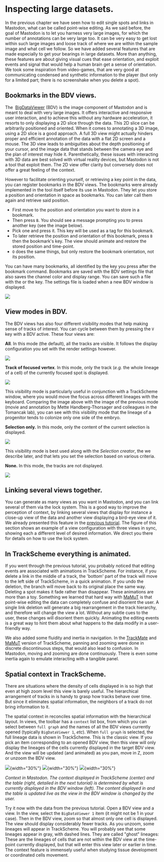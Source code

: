 # Inspecting large datasets.

In the previous chapter we have seen how to edit single spots and links in Mastodon, what can be called point-wise editing. 
As we said before, the goal of Mastodon is to let you harness very large images, for which the number of annotations can be very large too. 
It can be very easy to get lost within such large images and loose track of where we are within the sample image and what cell we follow. 
So we have added several features that are made especially to get your bearings in large datasets.
More than anything, these features are about giving visual cues that ease orientation, and exploit events and signal that would help a human brain get a sense of orientation. 
We took some inspiration from video-games, that are very good at communicating condensed and synthetic information to the player (but only for a limited part; there is no screenshake when you delete a spot).

## Bookmarks in the BDV views.

The  [BigDataViewer](https://imagej.net/plugins/bdv/) (BDV) is the image component of Mastodon and is meant to deal with very large images.
It offers interactive and responsive user interaction, and to achieve this without any hardware acceleration, it resorts to only displaying a 2D slice through the data. 
This 2D slice can be arbitrarily positioned and oriented. 
When it comes to annotating a 3D image, using a 2D slice is a good approach. 
A full 3D view might actually hinders proper and efficient annotation of the data with a flat 2D screen and a mouse.
The 3D view leads to ambiguities about the depth positioning of your cursor, and the image data that stands between the camera eye and the plan of interest may hide it. 
Parenthetically, these issues with interacting with 3D data are best solved with virtual reality devices, but Mastodon is not a tool that exploit them. 
The 2D view offer clarity but conversely does not offer a great feeling of the context. 

However to facilitate orienting yourself, or retrieving a key point in the data, you can register bookmarks in the BDV views. 
The bookmarks were already implemented in the tool itself before its use in Mastodon.
They let you store a position and orientation in space as bookmarks. 
You can later call them again and retrieve said position.

-   First move to the position and orientation you want to store in a bookmark.
-   Then press `B`. 
You should see a message prompting you to press another key (see the image below).
-   Pick one and press it. 
This key will be used as a tag for this bookmark.
-   To later retrieve the position and orientation of this bookmark, press `B` then the bookmark's key. 
The view should animate and restore the stored position and time-point.
-  `O` does the same things, but only restore the bookmark orientation, not its position.

You can have many bookmarks, all identified by the key you press after the bookmark command. 
Bookmarks are saved with the BDV settings file that also saves the channel color and display range. 
You can save such a file with the or the key.
The settings file is loaded when a new BDV window is displayed.

![](../imgs/Mastodon_SettingBookmark.png)

## View modes in BDV.

The BDV views has also four different visibility modes that help making sense of tracks of interest. 
You can cycle between them by pressing the `V` key with a BDV active.
These four views are:

**All**. 
In this mode (the default), all the tracks are visible.
It follows the display configuration you set with the render settings however.

![](../imgs/Mastodon_visibilities_01.png)

**Track of focused vertex**.
In this mode, only the track (_e.g._ the whole lineage of a cell) of the currently focused spot is displayed.

![](../imgs/Mastodon_visibilities_02.png)

This visibility mode is particularly useful in conjunction with a TrackScheme window, where you would move the focus across different lineages with the keyboard. 
Comparing the image above with the image of the previous mode (movie and annotation by Mette Handberg-Thorsager and colleagues in the Tomancak lab), you can see with this visibility mode that the lineage of a progenitor tends to colonize only one side of the embryo.

**Selection only.**
In this mode, only the content of the current selection is displayed.

![](../imgs/Mastodon_visibilities_03.png)

This visibility mode is best used along with the _Selection creator_, the we describe later, and that lets you set the selection based on various criteria.

**None.**
In this mode, the tracks are not displayed. 

![](../imgs/Mastodon_visibilities_04.png)

## Linking several views together.

You can generate as many views as you want in Mastodon, and you can link several of them via the lock system. 
This is a good way to improve the perception of context, by linking several views that display for instance a close-up view of the data and another view displaying a bird-eye view of it.
We already presented this feature in the [previous tutorial](manual_editing.md). 
The figure of this section shows an example of a view configuration with three views in sync, showing each a different level of desired information. 
We direct you there for details on how to use the lock system.

## In TrackScheme everything is animated.

If you went through the previous tutorial, you probably noticed that editing events are associated with animations in TrackScheme. 
For instance, if you delete a link in the middle of a track, the 'bottom' part of the track will move to the left side of TrackScheme, in a quick animation. 
If you undo the deletion, the branch will move back to its original place the same way. 
Deleting a spot makes it fade rather than disappear.
These animations are more than a toy.
Something we learned that hard way with [MaMuT](https://imagej.net/plugins/mamut/index) is that point-wise editing the data can completely confuse and disorient the user. 
A single link deletion will generate a big rearrangement in the track hierarchy, and therefore will change the view a lot.
Without any subtle cues to the user, these changes will disorient them quickly.
Animating the editing events is a great way to hint them about what happens to the data modify in a user-friendly way.

We also added some fluidity and inertia in navigation. 
In the [TrackMate](https://imagej.net/plugins/trackmate/) and [MaMuT](https://imagej.net/plugins/mamut/index) version of TrackScheme, panning and zooming were done in discrete discontinuous steps, that would also lead to confusion.
In Mastodon, moving and zooming are done continuously.
There is even some inertia again to emulate interacting with a tangible panel.

## Spatial context in TrackScheme.

There are situations where the density of cells displayed in is so high that even at high zoom level this view is barely useful. 
The hierarchical arrangement of tracks in is handy to grasp how tracks behave over time.
But since it eliminates spatial information, the neighbors of a track do not bring information to it.

The spatial context in reconciles spatial information with the hierarchical layout.
In views, the toolbar has a `context` list box, from which you can select between `full graph` and the names of all the BDV views currently opened (typically `BigDataViewer 1`, _etc_).
When `full graph` is selected, the full lineage data is shown in TrackScheme. 
This is the classic view.
If you pick an item corresponding to an opened BDV view, then this view will only display the lineages of the cells currently displayed in the target BDV view.
And the view will be updated (and animated) as you pan, move in Z, zoom or unzoom the BDV view.


![](../imgs/Mastodon_Context1.png){width="30%"}
![](../imgs/Mastodon_Context2.png){width="30%"}
![](../imgs/Mastodon_Context3.png){width="30%"}
<figcaption><i>Context in Mastodon. The context displayed in TrackScheme (center) and the table (right, detailed in the next tutorial) is determined by what is currently displayed in the BDV window (left). 
The content displayed in and the table is updated live as the view in the BDV window is changed by the user. </i></figcaption>



Try it now with the data from the previous tutorial. 
Open a BDV view and a view. In the view, select the `BigDataViewer 1` item (it might not be 1 in your case). 
Then in the BDV view, zoom so that almost only one cell is displayed.
The view should display considerably fewer tracks. 
As you unzoom, some lineages will appear in TrackScheme. 
You will probably see that some lineages appear in gray, with dashed lines. 
They are called "ghost" lineages: 
These are the lineages of cells that are not within the BDV view at the time-point currently displayed, but that will enter this view later or earlier in time.
The context feature is immensely useful when studying tissue development or coordinated cells movement.
